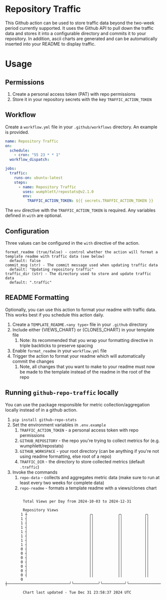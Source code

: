 # Repository Traffic

This Github action can be used to store traffic data beyond the two-week period currently supported.
It uses the Github API to pull down the traffic data and stores it into a configurable directory and commits it to your 
repository. In addition, ascii charts are generated and can be automatically inserted into your README to display traffic.

# Usage
## Permissions
1. Create a personal access token (PAT) with repo permissions
2. Store it in your repository secrets with the key `TRAFFIC_ACTION_TOKEN`

## Workflow
Create a `workflow.yml` file in your `.github/workflows` directory. An example is provided.

```yaml
name: Repository Traffic
on:
  schedule:
    - cron: "55 23 * * 1"
  workflow_dispatch:

jobs:
  traffic:
    runs-on: ubuntu-latest
    steps:
      - name: Repository Traffic
        uses: wumphlett/repostats@v2.1.0
        env:
          TRAFFIC_ACTION_TOKEN: ${{ secrets.TRAFFIC_ACTION_TOKEN }}
```
The `env` directive with the `TRAFFIC_ACTION_TOKEN` is required. Any variables defined in `with` are optional.

## Configuration
Three values can be configured in the `with` directive of the action.
```
format_readme (true/false) - control whether the action will format a template readme with traffic data (see below)
  default: false
commit_msg (str) - The commit message used when updating traffic data
  default: "Updating repository traffic"
traffic_dir (str) - The directory used to store and update traffic data
  default: ".traffic"
```

## README Formatting
Optionally, you can use this action to format your readme with traffic data. This works best if you schedule this action
daily.

1. Create a `TEMPLATE_README.<any type>` file in your `.github` directory
2. Include either {VIEWS_CHART} or {CLONES_CHART} in your template file
   1. Note: its recommended that you wrap your formatting directive in triple backticks to preserve spacing
3. Enable `format_readme` in your `workflow.yml` file
4. Trigger the action to format your readme which will automatically commit the changes
   1. Note, all changes that you want to make to your readme must now be made to the template instead of the readme in the root of the repo

## Running `github-repo-traffic` locally
You can use the package responsible for metric collection/aggregation locally instead of in a github action.

1. `pip install github-repo-stats`
2. Set the environment variables in `.env.example`
   1. `TRAFFIC_ACTION_TOKEN` - a personal access token with repo permissions
   2. `GITHUB_REPOSITORY` - the repo you're trying to collect metrics for (e.g. wumphlett/repostats)
   3. `GITHUB_WORKSPACE` - your root directory (can be anything if you're not using readme formatting, else root of a repo)
   4. `TRAFFIC_DIR` - the directory to store collected metrics (default `.traffic`)
3. Invoke the commands
   1. `repo-data` - collects and aggregates metric data (make sure to run at least every two weeks for complete data)
   2. `repo-readme` - formats a template readme with a views/clones chart

```

        Total Views per Day from 2024-10-03 to 2024-12-31

        Repository Views
       1 ┼                            ╭╮           ╭╮          ╭╮
       1 ┤                            ││           ││          ││
       1 ┤                            ││           ││          ││
       1 ┤                            ││           ││          ││
       1 ┤                            ││           ││          ││
       1 ┤                            ││           ││          ││
       1 ┤                            ││           ││          ││
       1 ┤                            ││           ││          ││
       0 ┤                            ││           ││          ││
       0 ┤                            ││           ││          ││
       0 ┤                            ││           ││          ││
       0 ┤                            ││           ││          ││
       0 ┤                            ││           ││          ││
       0 ┤                            ││           ││          ││
       0 ┤                            ││           ││          ││
       0 ┼────────────────────────────╯╰───────────╯╰──────────╯╰──────────────────────────────────

        Chart last updated - Tue Dec 31 23:58:37 2024 UTC
        
```
